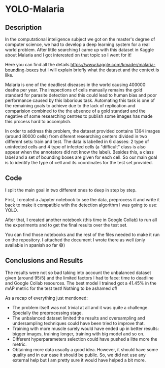 # YOLO-Malaria

## Description

In the computational inteligence subject we got on the master's degree of computer science, we had to develop a deep learning system for a real world problem. After little searching I came up with this dataset in Kaggle about Malaria and I got interested on that topic so I went for it!

Here you can find all the details https://www.kaggle.com/kmader/malaria-bounding-boxes but I will explain briefly what the dataset and the context is like.

Malaria is one of the deadliest diseases in the world causing 400000 deaths per year. The inspections of cells manually remains the gold standard for parasite detection and this could lead to human bias and poor performance caused by this laborious task. Automating this task is one of the remaining goals to achieve due to the lack of replication and comparision combined to the the absence of a gold standard and the negative of some researching centres to publish some images has made this process hard to accomplish.

In order to address this problem, the dataset provided contains 1364 images (around 80000 cells) from diferent researching centers divided in two different sets: train and test. The data is labelled in 6 classes: 2 type of uninfected cells and 4 type of infected cells (a "difficult" class is also appear when the annotators did not know the label). Besides this, a class label and a set of bounding boxes are given for each cell. So our main goal is to identify the type of cell and its coordinates for the test set provided.


## Code

I split the main goal in two different ones to deep in step by step.

First, I created a Jupyter notebook to see the data, preprocess it and write it back to make it compatible with the detection algorithm I was going to use: YOLO.

After that, I created another notebook (this time in Google Collab) to run all the experiments and to get the final results over the test set.

You can find those notebooks and the rest of the files needed to make it run on the repository. I attached the document I wrote there as well (only available in spanish so far 😅)


## Conclusions and Results

The results were not so bad taking into account the unbalanced dataset given (around 95/5) and the limited factors I had to face: time to deadline and Google Collab resources. The best model I trained got a 41.45% in the mAP metric for the test test! Nothing to be ashamed of!

As a recap of everything just mentioned:
+ The problem itself was not trivial at all and it was quite a challenge. Specially the preprocessing stage.
+ The unbalanced dataset limited the results and oversampling and undersampling techniques could have been tried to improve that.
+ Training with more muscle surely would have ended up in better results: bigger images, training longer, training with big model and so on.
+ Different hyperparameters selection could have pushed a litte more the metric.
+ Obtaining more data usually a good idea. However, it should have some quality and in our case it should be public. So, we did not use any external help but I am pretty sure it would have helped a bit more.

